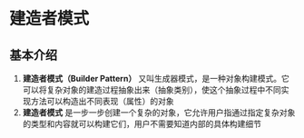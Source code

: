 # 建造者模式
## 基本介绍
1. **建造者模式（Builder Pattern）** 又叫生成器模式，是一种对象构建模式。它可以将复杂对象的建造过程抽象出来（抽象类别），使这个抽象过程中不同实现方法可以构造出不同表现（属性）的对象
2. **建造者模式** 是一步一步创建一个复杂的对象，它允许用户指通过指定复杂对象的类型和内容就可以构建它们，用户不需要知道内部的具体构建细节